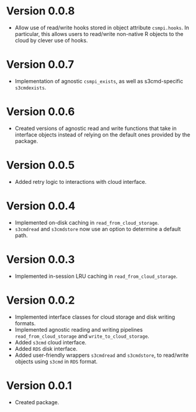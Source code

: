 # Version 0.0.8
- Allow use of read/write hooks stored in object attribute `csmpi.hooks`. In particular, this allows
  users to read/write non-native R objects to the cloud by clever use of hooks.

# Version 0.0.7
- Implementation of agnostic `csmpi_exists`, as well as s3cmd-specific `s3cmdexists`.

# Version 0.0.6
- Created versions of agnostic read and write functions that take in interface objects instead of
  relying on the default ones provided by the package.

# Version 0.0.5
- Added retry logic to interactions with cloud interface.

# Version 0.0.4
- Implemented on-disk caching in `read_from_cloud_storage`.
- `s3cmdread` and `s3cmdstore` now use an option to determine a default path.

# Version 0.0.3
- Implemented in-session LRU caching in `read_from_cloud_storage`.

# Version 0.0.2
- Implemented interface classes for cloud storage and disk writing formats.
- Implemented agnostic reading and writing pipelines `read_from_cloud_storage` and
  `write_to_cloud_storage`.
- Added `s3cmd` cloud interface.
- Added `RDS` disk interface.
- Added user-friendly wrappers `s3cmdread` and `s3cmdstore`, to read/write objects using `s3cmd` in
  `RDS` format.

# Version 0.0.1
- Created package.
